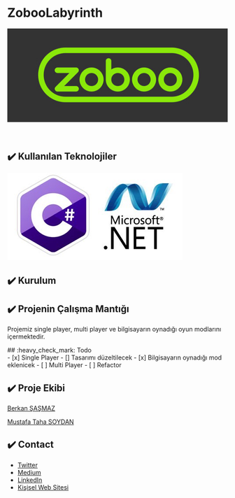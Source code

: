 # ZobooLabyrinth
<p align="center" >
  <img src="Img/Zoboo.jpg">
</p>
<br>
 
## :heavy_check_mark: Kullanılan Teknolojiler

![CSHARP](Img/CSharp.jpeg)

## :heavy_check_mark: Kurulum

## :heavy_check_mark: Projenin Çalışma Mantığı
<p>Projemiz single player, multi player ve bilgisayarın oynadığı oyun modlarını içermektedir. </p>
## :heavy_check_mark: Todo <br>
- [x] Single Player
- [] Tasarımı düzeltilecek
- [x] Bilgisayarın oynadığı mod eklenicek
- [ ] Multi Player
- [ ] Refactor
  
##  :heavy_check_mark: Proje Ekibi <br>

[Berkan ŞAŞMAZ](https://github.com/berkansasmaz)

[Mustafa Taha SOYDAN](https://github.com/Mtsoydan)

 ## :heavy_check_mark: Contact <br>
 - [Twitter](https://twitter.com/berkansasmazz)
 - [Medium](https://medium.com/@berkansasmaz)
 - [LinkedIn](https://www.linkedin.com/in/berkansasmaz/)
 - [Kişisel Web Sitesi](https://www.berkansasmaz.com)


